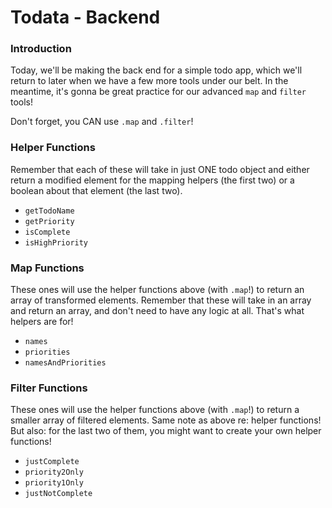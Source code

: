 # Todata - Backend

### Introduction

Today, we'll be making the back end for a simple todo app, which we'll return to later when we have a few more tools under our belt. In the meantime, it's gonna be great practice for our advanced `map` and `filter` tools!

Don't forget, you CAN use `.map` and `.filter`!


### Helper Functions

Remember that each of these will take in just ONE todo object and either return a modified element for the mapping helpers (the first two) or a boolean about that element (the last two).

* `getTodoName`
* `getPriority`
* `isComplete`
* `isHighPriority`
  

### Map Functions

These ones will use the helper functions above (with `.map`!) to return an array of transformed elements. Remember that these will take in an array and return an array, and don't need to have any logic at all. That's what helpers are for!

* `names`
* `priorities`
* `namesAndPriorities`


### Filter Functions

These ones will use the helper functions above (with `.map`!) to return a smaller array of filtered elements. Same note as above re: helper functions! But also: for the last two of them, you might want to create your own helper functions!

* `justComplete`
* `priority2Only`
* `priority1Only`
* `justNotComplete`
